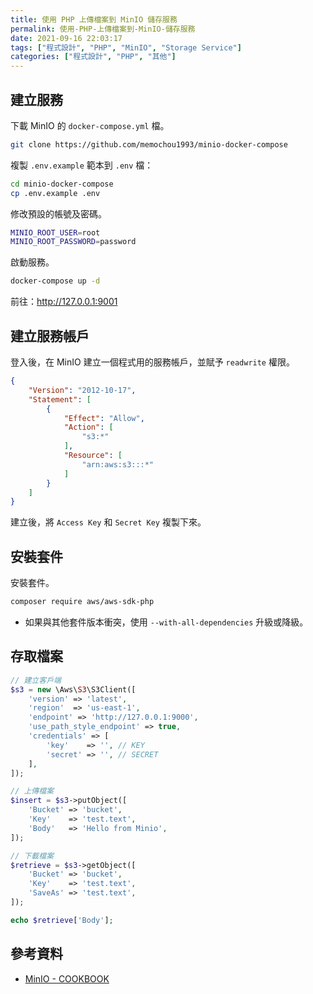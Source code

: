 ```yaml
---
title: 使用 PHP 上傳檔案到 MinIO 儲存服務
permalink: 使用-PHP-上傳檔案到-MinIO-儲存服務
date: 2021-09-16 22:03:17
tags: ["程式設計", "PHP", "MinIO", "Storage Service"]
categories: ["程式設計", "PHP", "其他"]
---
```


## 建立服務

下載 MinIO 的 `docker-compose.yml` 檔。

```BASH
git clone https://github.com/memochou1993/minio-docker-compose
```

複製 `.env.example` 範本到 `.env` 檔：

```BASH
cd minio-docker-compose
cp .env.example .env
```

修改預設的帳號及密碼。

```BASH
MINIO_ROOT_USER=root
MINIO_ROOT_PASSWORD=password
```

啟動服務。

```BASH
docker-compose up -d
```

前往：<http://127.0.0.1:9001>

## 建立服務帳戶

登入後，在 MinIO 建立一個程式用的服務帳戶，並賦予 `readwrite` 權限。

```JSON
{
    "Version": "2012-10-17",
    "Statement": [
        {
            "Effect": "Allow",
            "Action": [
                "s3:*"
            ],
            "Resource": [
                "arn:aws:s3:::*"
            ]
        }
    ]
}
```

建立後，將 `Access Key` 和 `Secret Key` 複製下來。

## 安裝套件

安裝套件。

```BASH
composer require aws/aws-sdk-php
```

- 如果與其他套件版本衝突，使用 `--with-all-dependencies` 升級或降級。

## 存取檔案

```PHP
// 建立客戶端
$s3 = new \Aws\S3\S3Client([
    'version' => 'latest',
    'region'  => 'us-east-1',
    'endpoint' => 'http://127.0.0.1:9000',
    'use_path_style_endpoint' => true,
    'credentials' => [
        'key'    => '', // KEY
        'secret' => '', // SECRET
    ],
]);

// 上傳檔案
$insert = $s3->putObject([
    'Bucket' => 'bucket',
    'Key'    => 'test.text',
    'Body'   => 'Hello from Minio',
]);

// 下載檔案
$retrieve = $s3->getObject([
    'Bucket' => 'bucket',
    'Key'    => 'test.text',
    'SaveAs' => 'test.text',
]);

echo $retrieve['Body'];
```

## 參考資料

- [MinIO - COOKBOOK](https://docs.min.io/docs/how-to-use-aws-sdk-for-php-with-minio-server.html)
